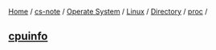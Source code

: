 [Home](https://mengxianbin.github.io) /
[cs-note](https://mengxianbin.github.io/cs-note) /
[Operate System](https://mengxianbin.github.io/cs-note/content/Operate%20System) /
[Linux](https://mengxianbin.github.io/cs-note/content/Operate%20System/Linux) /
[Directory](https://mengxianbin.github.io/cs-note/content/Operate%20System/Linux/Directory) /
[proc](https://mengxianbin.github.io/cs-note/content/Operate%20System/Linux/Directory/proc) /

## [cpuinfo](https://mengxianbin.github.io/cs-note/content/Operate%20System/Linux/Directory/proc/cpuinfo)
